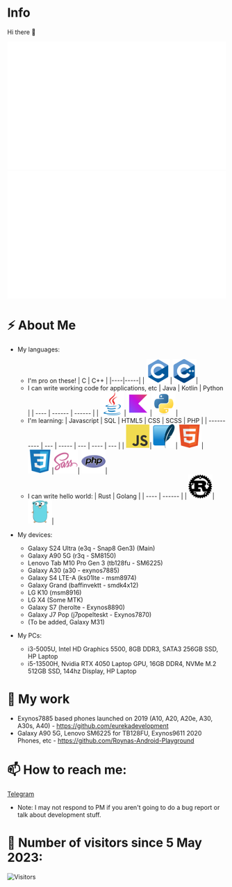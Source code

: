 # Info
 Hi there 👋
<p align="center">
 <img src="https://raw.githubusercontent.com/Royna2544/readme-generator/master/generated/languages.svg"/>
 <img src="https://raw.githubusercontent.com/Royna2544/readme-generator/master/generated/overview.svg"/>
</p>

# ⚡ About Me
- My languages:
  - I'm pro on these!
    | C | C++ |
    |----|-----|
    | <img src="https://github.com/devicons/devicon/blob/master/icons/c/c-original.svg" title="C"  alt="C" width="55" height="55"/>|<img src="https://github.com/devicons/devicon/blob/master/icons/cplusplus/cplusplus-original.svg" title="C++"  alt="C++" width="55" height="55"/>|
  - I can write working code for applications, etc
    | Java | Kotlin | Python |
    | ---- | ------ | ------ |
    | <img src="https://github.com/devicons/devicon/blob/master/icons/java/java-original.svg" title="Java"  alt="Java" width="55" height="55"/>|<img src="https://github.com/devicons/devicon/blob/master/icons/kotlin/kotlin-original.svg" title="Kotlin"  alt="Kotlin" width="55" height="55"/>|<img src="https://github.com/devicons/devicon/blob/master/icons/python/python-original.svg" title="Python"  alt="Python" width="55" height="55"/>|
  - I'm learning:
    | Javascript | SQL | HTML5 | CSS | SCSS | PHP |
    | ---------- | --- | ----- | --- | ---- | --- |
    | <img src="https://github.com/devicons/devicon/blob/master/icons/javascript/javascript-original.svg" title="Javascript" alt="Javascript" width="55" height="55"/>|<img src="https://github.com/devicons/devicon/blob/master/icons/sqlite/sqlite-original.svg" title="SQLite"  alt="SQLite" width="55" height="55"/>|<img src="https://github.com/devicons/devicon/blob/master/icons/html5/html5-original.svg" title="HTML5"  alt="HTML5" width="55" height="55"/>|<img src="https://github.com/devicons/devicon/blob/master/icons/css3/css3-original.svg" title="CSS"  alt="CSS" width="55" height="55"/>|<img src="https://github.com/devicons/devicon/blob/master/icons/sass/sass-original.svg" title="SCSS"  alt="SCSS" width="55" height="55"/>| <img src="https://github.com/devicons/devicon/blob/master/icons/php/php-original.svg" title="PHP"  alt="PHP" width="55" height="55"/>|
   - I can write hello world:
     | Rust | Golang |
     | ---- | ------ |
     | <img src="https://github.com/devicons/devicon/blob/master/icons/rust/rust-original.svg" title="Rust"  alt="Rust" width="55" height="55"/>| <img src="https://github.com/devicons/devicon/blob/master/icons/go/go-original.svg" title="Golang"  alt="Golang" width="55" height="55"/>|

- My devices:
  - Galaxy S24 Ultra (e3q - Snap8 Gen3) (Main)
  - Galaxy A90 5G (r3q - SM8150)
  - Lenovo Tab M10 Pro Gen 3 (tb128fu - SM6225)
  - Galaxy A30 (a30 - exynos7885)
  - Galaxy S4 LTE-A (ks01lte - msm8974)
  - Galaxy Grand (baffinvektt - smdk4x12)
  - LG K10 (msm8916)
  - LG X4 (Some MTK)
  - Galaxy S7 (herolte - Exynos8890)
  - Galaxy J7 Pop (j7popelteskt - Exynos7870)
  - (To be added, Galaxy M31)
- My PCs:
  - i3-5005U, Intel HD Graphics 5500, 8GB DDR3, SATA3 256GB SSD, HP Laptop
  - i5-13500H, Nvidia RTX 4050 Laptop GPU, 16GB DDR4, NVMe M.2 512GB SSD, 144hz Display, HP Laptop

# 🔭 My work
- Exynos7885 based phones launched on 2019 (A10, A20, A20e, A30, A30s, A40) - https://github.com/eurekadevelopment
- Galaxy A90 5G, Lenovo SM6225 for TB128FU, Exynos9611 2020 Phones, etc - https://github.com/Roynas-Android-Playground
  
# 📫 How to reach me:
[Telegram](https://t.me/roynatech)
- Note: I may not respond to PM if you aren't going to do a bug report or talk about development stuff.

# 🤔 Number of visitors since 5 May 2023:
![Visitors](https://komarev.com/ghpvc/?username=roynatech2544)
